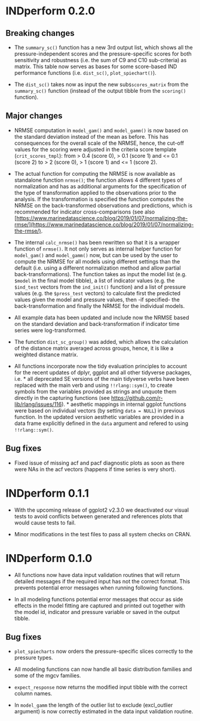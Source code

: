 # INDperform 0.2.0

## Breaking changes

* The `summary_sc()` function has a new 3rd output list, which shows all the pressure-independent scores and the pressure-specific scores for both sensitivity and robustness (i.e. the sum of C9 and C10 sub-criteria) as matrix. This table now serves as bases for some score-based IND performance functions (i.e. `dist_sc()`, `plot_spiechart()`).

* The `dist_sc()` takes now as input the new sub`$scores_matrix` from the `summary_sc()` function (instead of the output tibble from the `scoring()` function).

## Major changes

* NRMSE computation in `model_gam()` and `model_gamm()` is now based on the standard deviation instead of the mean as before. This has consequences for the overall scale of the NRMSE, hence, the cut-off values for the scoring were adjusted in the criteria score template (`crit_scores_tmpl`): from > 0.4 (score 0), > 0.1 (score 1) and <= 0.1 (score 2) to > 2 (score 0), > 1 (score 1) and <= 1 (score 2).

* The actual function for computing the NRMSE is now available as standalone function `nrmse()`; the function allows 4 different types of normalization and has as additional arguments for the specification of the type of transformation applied to the observations prior to the analysis. If the transformation is specified the function computes the NRMSE on the back-transformed observations and predictions, which is recommended for indicator cross-comparisons (see also [https://www.marinedatascience.co/blog/2019/01/07/normalizing-the-rmse/](https://www.marinedatascience.co/blog/2019/01/07/normalizing-the-rmse/).

* The internal `calc_nrmse()` has been rewritten so that it is a wrapper function of `nrmse()`. It not only serves as internal helper function for `model_gam()` and `model_gamm()` now, but can be used by the user to compute the NRMSE for all models using different settings than the default (i.e. using a different normalization method and allow partial back-transformations). The function takes as input the model list (e.g. `$model` in the final model tibble), a list of indicator values (e.g. the `$ind_test` vectors from the `ind_init()` function) and a list of pressure values (e.g. the `$press_test` vectors) to calculate first the predicted values given the model and pressure values, then -if specified- the back-transformation and finally the NRMSE for the individual models.

* All example data has been updated and include now the NRMSE based on the standard deviation and back-transformation if indicator time series were log-transformed.

* The function `dist_sc_group()` was added, which allows the calculation of the distance matrix averaged across groups, hence, it is like a weighted distance matrix.

* All functions incorporate now the tidy evaluation principles to account for the recent updates of dplyr, ggplot and all other tidyverse packages, i.e. 
		* all deprecated SE versions of the main tidyverse verbs have been replaced with the main verb and using `!!rlang::sym()`, to create symbols from the variables provided as strings and unquote them directly in the capturing functions (see https://github.com/r-lib/rlang/issues/116).
		* aesthetic mappings in internal ggplot functions were based on individual vectors (by setting `data = NULL`) in previous function. In the updated version aesthetic variables are provided in a data frame explicitly defined in the `data` argument and refered to using `!!rlang::sym()`.

## Bug fixes

* Fixed issue of missing acf and pacf diagnostic plots as soon as there were NAs in the acf vectors (happens if time series is very short).



# INDperform 0.1.1

* With the upcoming release of ggplot2 v2.3.0 we deactivated our visual tests to avoid conflicts between generated and references plots that would cause tests to fail.

* Minor modifications in the test files to pass all system checks on CRAN.

# INDperform 0.1.0

* All functions now have data input validation routines that will return detailed messages if the required input has not the correct format. This prevents potential error messages when running following functions.

* In all modeling functions potential error messages that occur as side effects in the model fitting are captured and printed out together with the model id, indicator and pressure variable or saved in the output tibble.

## Bug fixes

* `plot_spiecharts` now orders the pressure-specific slices correctly to the pressure types.

* All modeling functions can now handle all basic distribution families and some of the mgcv families.

* `expect_response` now returns the modified input tibble with the correct column names.

* In `model_gamm` the length of the outlier list to exclude (excl_outlier argument) is now correctly estimated in the data input validation routine.



